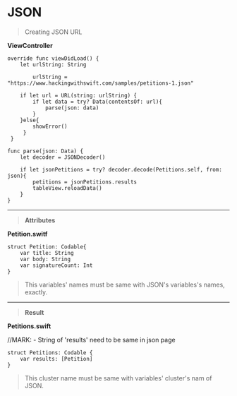 # JSON

> Creating JSON URL

**ViewController**

    override func viewDidLoad() {
        let urlString: String
        
            urlString = "https://www.hackingwithswift.com/samples/petitions-1.json"
        
        if let url = URL(string: urlString) {
            if let data = try? Data(contentsOf: url){
                parse(json: data)
            }
        }else{
            showError()
         }
     }
     
    func parse(json: Data) {
        let decoder = JSONDecoder()
        
        if let jsonPetitions = try? decoder.decode(Petitions.self, from: json){
            petitions = jsonPetitions.results
            tableView.reloadData()
        }
    }
    
     
---

> **Attributes**

**Petition.switf**

    struct Petition: Codable{
        var title: String
        var body: String
        var signatureCount: Int
    }
   
> This variables' names must be same with JSON's variables's names, exactly.


---

> **Result**

**Petitions.swift**

//MARK: - String of 'results' need to be same in json page

    struct Petitions: Codable {
        var results: [Petition]
    }
    
> This cluster name must be same with variables' cluster's nam of JSON.
